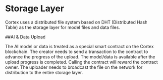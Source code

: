 # Storage Layer

Cortex uses a distributed file system based on DHT (Distributed Hash Table) as the storage layer for model files and data files.

##AI & Data Upload

The AI model or data is treated as a special smart contract on the Cortex blockchain. The creator needs to send a transaction to the contract to advance the progress of the upload. The model/data is available after the upload progress is completed. Calling the contract will reward the contract owner. The uploader needs to broadcast the file on the network for distribution to the entire storage layer.